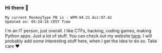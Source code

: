 ### Hi there 👋
<!-- PB START -->
```
My current MonkeyType PB is - WPM:94.21 Acc:97.42
Updated on: 05:24:16 CEST Time
```
<!-- PB END -->
I'm an IT person, just overall. I like CTFs, hacking, coding games, making Python apps. Just a lot of stuff.
You can check out my website [here](https://skill3472.github.io/).
I will probably add some interesting stuff here, when I get the idea to do so. Take care ❤️
